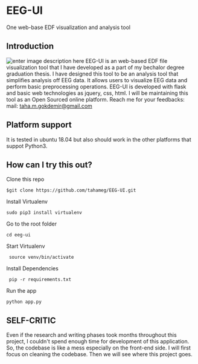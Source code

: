 EEG-UI
==============
One web-base EDF visualization and analysis tool

Introduction
------------
![enter image description here](https://i.ibb.co/K6XnDd9/EEG-UI.png)
EEG-UI is an web-based EDF file visualization tool that I have developed as a part of my bechalor degree graduation thesis. I have designed this tool to be an analysis tool that simplifies analysis off EEG data. It allows users to visualize EEG data and perform basic preprocessing operations. EEG-UI is developed with flask and basic web technologies as jquery, css, html. I will be maintaining this tool as an Open Sourced online platform. Reach me for your feedbacks:
mail: taha.m.gokdemir@gmail.com

Platform support
----------------
It is tested in ubuntu 18.04 but also should work in the other platforms that suppot Python3.

How can I try this out?
-----------------------
Clone this repo

    $git clone https://github.com/tahameg/EEG-UI.git
Install Virtualenv

    sudo pip3 install virtualenv
Go to the root folder

    cd eeg-ui 
 Start Virtualenv

     source venv/bin/activate

 Install Dependencies

     pip -r requirements.txt


Run the app
	   
    python app.py

## SELF-CRITIC

Even if the research and writing phases took months throughout this project, I couldn't spend enough time for development of this application. So, the codebase is like a mess especially on the front-end side. I will first focus on cleaning the codebase. Then we will see where this project goes.